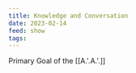 ```yaml
---
title: Knowledge and Conversation
date: 2023-02-14
feed: show
tags:
---
```


Primary Goal of the [[A.'.A.'.]]